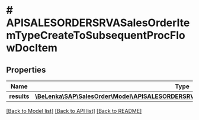 # # APISALESORDERSRVASalesOrderItemTypeCreateToSubsequentProcFlowDocItem

## Properties

Name | Type | Description | Notes
------------ | ------------- | ------------- | -------------
**results** | [**\BeLenka\SAP\SalesOrder\Model\APISALESORDERSRVASalesOrderItmSubsqntProcFlowTypeCreate[]**](APISALESORDERSRVASalesOrderItmSubsqntProcFlowTypeCreate.md) |  | [optional]

[[Back to Model list]](../../README.md#models) [[Back to API list]](../../README.md#endpoints) [[Back to README]](../../README.md)

